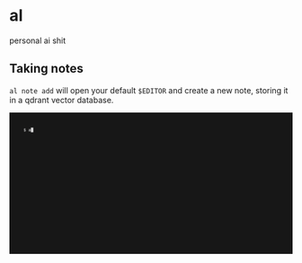 # al

personal ai shit

## Taking notes

`al note add` will open your default `$EDITOR` and create a new note, storing it in a qdrant vector database.

![note](demos/note-add.gif)
